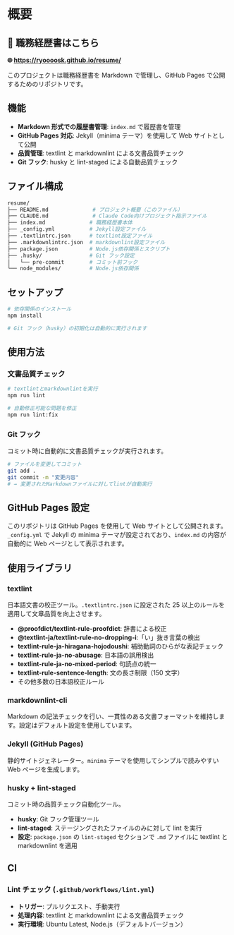 # 概要

## 📄 職務経歴書はこちら

**🌐 <https://ryoooosk.github.io/resume/>**

このプロジェクトは職務経歴書を Markdown で管理し、GitHub Pages で公開するためのリポジトリです。

## 機能

- **Markdown 形式での履歴書管理**: `index.md` で履歴書を管理
- **GitHub Pages 対応**: Jekyll（minima テーマ）を使用して Web サイトとして公開
- **品質管理**: textlint と markdownlint による文書品質チェック
- **Git フック**: husky と lint-staged による自動品質チェック

## ファイル構成

```sh
resume/
├── README.md              # プロジェクト概要（このファイル）
├── CLAUDE.md              # Claude Code向けプロジェクト指示ファイル
├── index.md              # 職務経歴書本体
├── _config.yml           # Jekyll設定ファイル
├── .textlintrc.json      # textlint設定ファイル
├── .markdownlintrc.json  # markdownlint設定ファイル
├── package.json          # Node.js依存関係とスクリプト
├── .husky/               # Git フック設定
│   └── pre-commit        # コミット前フック
└── node_modules/         # Node.js依存関係
```

## セットアップ

```bash
# 依存関係のインストール
npm install

# Git フック（husky）の初期化は自動的に実行されます
```

## 使用方法

### 文書品質チェック

```bash
# textlintとmarkdownlintを実行
npm run lint

# 自動修正可能な問題を修正
npm run lint:fix
```

### Git フック

コミット時に自動的に文書品質チェックが実行されます。

```bash
# ファイルを変更してコミット
git add .
git commit -m "変更内容"
# → 変更されたMarkdownファイルに対してlintが自動実行
```

## GitHub Pages 設定

このリポジトリは GitHub Pages を使用して Web サイトとして公開されます。
`_config.yml` で Jekyll の minima テーマが設定されており、`index.md` の内容が自動的に Web ページとして表示されます。

## 使用ライブラリ

### textlint

日本語文書の校正ツール。`.textlintrc.json` に設定された 25 以上のルールを適用して文章品質を向上させます。

- **@proofdict/textlint-rule-proofdict**: 辞書による校正
- **@textlint-ja/textlint-rule-no-dropping-i**:「い」抜き言葉の検出
- **textlint-rule-ja-hiragana-hojodoushi**: 補助動詞のひらがな表記チェック
- **textlint-rule-ja-no-abusage**: 日本語の誤用検出
- **textlint-rule-ja-no-mixed-period**: 句読点の統一
- **textlint-rule-sentence-length**: 文の長さ制限（150 文字）
- その他多数の日本語校正ルール

### markdownlint-cli

Markdown の記法チェックを行い、一貫性のある文書フォーマットを維持します。設定はデフォルト設定を使用しています。

### Jekyll (GitHub Pages)

静的サイトジェネレーター。`minima` テーマを使用してシンプルで読みやすい Web ページを生成します。

### husky + lint-staged

コミット時の品質チェック自動化ツール。

- **husky**: Git フック管理ツール
- **lint-staged**: ステージングされたファイルのみに対して lint を実行
- **設定**: `package.json` の `lint-staged` セクションで `.md` ファイルに textlint と markdownlint を適用

## CI

### Lint チェック (`.github/workflows/lint.yml`)

- **トリガー**: プルリクエスト、手動実行
- **処理内容**: textlint と markdownlint による文書品質チェック
- **実行環境**: Ubuntu Latest, Node.js（デフォルトバージョン）
